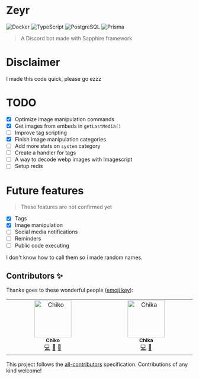# Zeyr
![Docker](https://img.shields.io/badge/docker-%230db7ed.svg?style=for-the-badge&logo=docker&logoColor=white)
![TypeScript](https://img.shields.io/badge/TypeScript-007ACC?style=for-the-badge&logo=typescript&logoColor=white)
![PostgreSQL](https://img.shields.io/badge/PostgreSQL-316192?style=for-the-badge&logo=postgresql&logoColor=white)
![Prisma](https://img.shields.io/badge/Prisma-3982CE?style=for-the-badge&logo=Prisma&logoColor=white)
> A Discord bot made with Sapphire framework

# Disclaimer
I made this code quick, please go ezzz

# TODO
- [x] Optimize image manipulation commands
- [x] Get images from embeds in `getLastMedia()`
- [ ] Improve tag scripting
- [x] Finish image manipulation categories
- [ ] Add more stats on `system` category
- [ ] Create a handler for tags
- [ ] A way to decode webp images with Imagescript
- [ ] Setup redis

# Future features
> These features are not confirmed yet
- [x] Tags
- [x] Image manipulation
- [ ] Social media notifications
- [ ] Reminders
- [ ] Public code executing

I don't know how to call them so i made random names.
## Contributors ✨

Thanks goes to these wonderful people ([emoji key](https://allcontributors.org/docs/en/emoji-key)):

<!-- ALL-CONTRIBUTORS-LIST:START - Do not remove or modify this section -->
<!-- prettier-ignore-start -->
<!-- markdownlint-disable -->
<table>
  <tbody>
    <tr>
      <td align="center" valign="top" width="14.28%"><a href="http://chikof.github.io/chikof"><img src="https://avatars.githubusercontent.com/u/53100578?v=4?s=100" width="100px;" alt="Chiko"/><br /><sub><b>Chiko</b></sub></a><br /><a href="https://github.com/chikaof/zeyr/commits?author=chikof" title="Code">💻</a> <a href="#ideas-chikof" title="Ideas, Planning, & Feedback">🤔</a> <a href="#maintenance-chikof" title="Maintenance">🚧</a></td>
      <td align="center" valign="top" width="14.28%"><a href="https://github.com/chikaof"><img src="https://avatars.githubusercontent.com/u/95551108?v=4?s=100" width="100px;" alt="Chika"/><br /><sub><b>Chika</b></sub></a><br /><a href="https://github.com/chikaof/zeyr/commits?author=chikaof" title="Code">💻</a> <a href="#maintenance-chikaof" title="Maintenance">🚧</a></td>
    </tr>
  </tbody>
</table>

<!-- markdownlint-restore -->
<!-- prettier-ignore-end -->

<!-- ALL-CONTRIBUTORS-LIST:END -->

This project follows the [all-contributors](https://github.com/all-contributors/all-contributors) specification. Contributions of any kind welcome!

